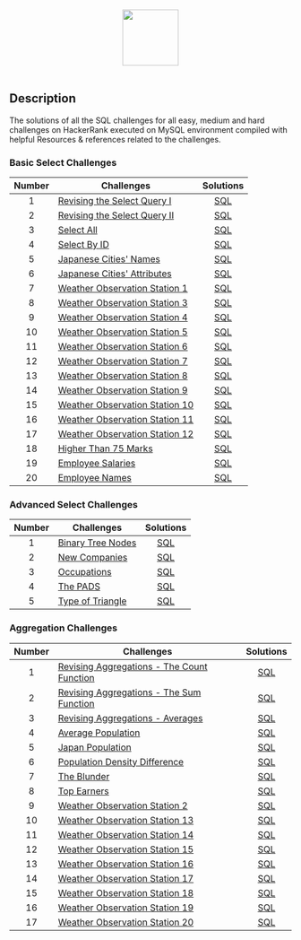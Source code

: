 

<p align="center">  
	<br>
	<a href="https://www.hackerrank.com/profile/NadaMowafi">
        <img height=100 src="https://hrcdn.net/community-frontend/assets/brand/logo-new-white-green-a5cb16e0ae.svg"> 
    </a>
    <br>
    <br>
</p>

## Description
The solutions of all the SQL challenges for all easy, medium and hard challenges on HackerRank executed on MySQL environment compiled with helpful Resources & references related to the challenges.

### Basic Select Challenges

| Number | Challenges | Solutions |
|:------:|------------|:---------:|
| 1 | [Revising the Select Query I](https://www.hackerrank.com/challenges/revising-the-select-query/problem) | [SQL](basic%20select/Revising%20the%20Select%20Query%20I.sql) |
| 2 | [Revising the Select Query II](https://www.hackerrank.com/challenges/revising-the-select-query-2/problem) | [SQL](basic%20select/Revising%20the%20Select%20Query%20II.sql) |
| 3 | [Select All](https://www.hackerrank.com/challenges/select-all-sql/problem) | [SQL](basic%20select/Select%20All.sql) |
| 4 | [Select By ID](https://www.hackerrank.com/challenges/select-by-id/problem) | [SQL](basic%20select/Select%20By%20ID.sql) |
| 5 | [Japanese Cities' Names](https://www.hackerrank.com/challenges/japanese-cities-name/problem) | [SQL](basic%20select/Japanese%20Cities%27%20Names.sql) |
| 6 | [Japanese Cities' Attributes](https://www.hackerrank.com/challenges/japanese-cities-attributes/problem) | [SQL](basic%20select/Japanese%20Cities'%20Attributes.sql) |
| 7 | [Weather Observation Station 1](https://www.hackerrank.com/challenges/weather-observation-station-1/problem) | [SQL](basic%20select/Weather%20Observation%20Station%201.sql) |
| 8 | [Weather Observation Station 3](https://www.hackerrank.com/challenges/weather-observation-station-3/problem) | [SQL](basic%20select/Weather%20Observation%20Station%203.sql) |
| 9 | [Weather Observation Station 4](https://www.hackerrank.com/challenges/weather-observation-station-4/problem) | [SQL](basic%20select/Weather%20Observation%20Station%204.sql) |
| 10 | [Weather Observation Station 5](https://www.hackerrank.com/challenges/weather-observation-station-5/problem) | [SQL](basic%20select/Weather%20Observation%20Station%205.sql) |
| 11 | [Weather Observation Station 6](https://www.hackerrank.com/challenges/weather-observation-station-6/problem) | [SQL](basic%20select/Weather%20Observation%20Station%206.sql) |
| 12 | [Weather Observation Station 7](https://www.hackerrank.com/challenges/weather-observation-station-7/problem) | [SQL](basic%20select/Weather%20Observation%20Station%207.sql) |
| 13 | [Weather Observation Station 8](https://www.hackerrank.com/challenges/weather-observation-station-8/problem) | [SQL](basic%20select/Weather%20Observation%20Station%208.sql) |
| 14 | [Weather Observation Station 9](https://www.hackerrank.com/challenges/weather-observation-station-9/problem) | [SQL](basic%20select/Weather%20Observation%20Station%209.sql) |
| 15 | [Weather Observation Station 10](https://www.hackerrank.com/challenges/weather-observation-station-10/problem) | [SQL](basic%20select/Weather%20Observation%20Station%2010.sql) |
| 16 | [Weather Observation Station 11](https://www.hackerrank.com/challenges/weather-observation-station-11/problem) | [SQL](basic%20select/Weather%20Observation%20Station%2011.sql) |
| 17 | [Weather Observation Station 12](https://www.hackerrank.com/challenges/weather-observation-station-12/problem) | [SQL](basic%20select/Weather%20Observation%20Station%2012.sql) |
| 18 | [Higher Than 75 Marks](https://www.hackerrank.com/challenges/higher-than-75-marks/problem) | [SQL](basic%20select/Higher%20Than%2075%20Marks.sql) |
| 19| [Employee Salaries](https://www.hackerrank.com/challenges/employee-salaries/problem) | [SQL](basic%20select/Employee%20Salaries.sql) |
| 20| [Employee Names](https://www.hackerrank.com/challenges/employee-names/problem) | [SQL](basic%20select/Employee%20Names.sql) |

### Advanced Select Challenges

| Number | Challenges | Solutions |
|:------:|------------|:---------:|
| 1 | [Binary Tree Nodes](https://www.hackerrank.com/challenges/binary-tree-nodes/problem) | [SQL](advanced%20select/Binary%20Tree%20Nodes.sql) |
| 2 |[New Companies](https://www.hackerrank.com/challenges/new-companies/problem) | [SQL](advanced%20select/New%20Companies.sql) |
| 3 |[Occupations](https://www.hackerrank.com/challenges/occupations/problem) | [SQL](Advanced%20Select/Occupations.sql) |
| 4 | [The PADS](https://www.hackerrank.com/challenges/the-pads/problem) | [SQL](advanced%20select/The%20PADS.sql) |
| 5 | [Type of Triangle](https://www.hackerrank.com/challenges/type-of-triangle/problem) | [SQL](advanced%20select/Type%20of%20Triangle.sql) |


### Aggregation Challenges

| Number | Challenges | Solutions |
|:------:|------------|:---------:|
| 1 | [Revising Aggregations - The Count Function](https://www.hackerrank.com/challenges/revising-aggregations-the-count-function/problem) | [SQL](Aggregation/Revising%20Aggregations%20-%20The%20Count%20Function.sql) | 
| 2 | [Revising Aggregations - The Sum Function](https://www.hackerrank.com/challenges/revising-aggregations-sum/problem) | [SQL](Aggregation/Revising%20Aggregations%20-%20The%20Sum%20Function.sql)                    |
| 3 | [Revising Aggregations - Averages](https://www.hackerrank.com/challenges/revising-aggregations-the-average-function/problem) | [SQL](Aggregation/Revising%20Aggregations%20-%20Averages.sql)                       |
| 4 | [Average Population](https://www.hackerrank.com/challenges/average-population/problem) | [SQL](Aggregation/Average%20Population.sql)                                                                               |
| 5 | [Japan Population](https://www.hackerrank.com/challenges/japan-population/problem) | [SQL](Aggregation/Japan%20Population.sql)                                                                                     |
| 6 | [Population Density Difference](https://www.hackerrank.com/challenges/population-density-difference/problem) | [SQL](Aggregation/Population%20Density%20Difference.sql)                                            |
| 7 | [The Blunder](https://www.hackerrank.com/challenges/the-blunder/problem) | [SQL](Aggregation/The%20Blunder.sql)  
| 8 | [Top Earners](https://www.hackerrank.com/challenges/earnings-of-employees/problem) | [SQL](Aggregation/Top%20Earners.sql) |         
| 9 | [Weather Observation Station 2](https://www.hackerrank.com/challenges/weather-observation-station-2/problem) | [SQL](Aggregation/Weather%20Observation%20Station%202.sql) |
| 10| [Weather Observation Station 13](https://www.hackerrank.com/challenges/weather-observation-station-13/problem) | [SQL](Aggregation/Weather%20Observation%20Station%2013.sql) |
| 11| [Weather Observation Station 14](https://www.hackerrank.com/challenges/weather-observation-station-14/problem) | [SQL](Aggregation/Weather%20Observation%20Station%2014.sql) |
| 12| [Weather Observation Station 15](https://www.hackerrank.com/challenges/weather-observation-station-15/problem) | [SQL](Aggregation/Weather%20Observation%20Station%2015.sql) |
| 13| [Weather Observation Station 16](https://www.hackerrank.com/challenges/weather-observation-station-16/problem) | [SQL](Aggregation/Weather%20Observation%20Station%2016.sql) |
| 14| [Weather Observation Station 17](https://www.hackerrank.com/challenges/weather-observation-station-17/problem) | [SQL](Aggregation/Weather%20Observation%20Station%2017.sql) |
| 15| [Weather Observation Station 18](https://www.hackerrank.com/challenges/weather-observation-station-18/problem) | [SQL](Aggregation/Weather%20Observation%20Station%2018.sql) |
| 16| [Weather Observation Station 19](https://www.hackerrank.com/challenges/weather-observation-station-19/problem) | [SQL](Aggregation/Weather%20Observation%20Station%2019.sql) |
| 17| [Weather Observation Station 20](https://www.hackerrank.com/challenges/weather-observation-station-20/problem) | [SQL](Aggregation/Weather%20Observation%20Station%2020.sql) |


